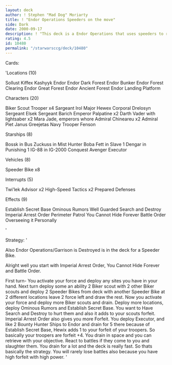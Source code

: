 ```yaml
---
layout: deck
author: ! Stephen "Mad Dog" Moriarty
title: ! "Endor Operations Speeders on the move"
side: Dark
date: 2000-09-17
description: ! "This deck is a Endor Operations that uses speeders to react and beat opponent down, while draining for lots in space."
rating: 4.5
id: 10480
permalink: "/starwarsccg/deck/10480"
---
```

Cards: 

'Locations (10)

Sollust
Kiffex
Kashyyk
Endor
Endor Dark Forest
Endor Bunker
Endor Forest Clearing
Endor Great Forest
Endor Ancient Forest
Endor Landing Platform

Characters (20)

Biker Scout Trooper x4
Sargeant Irol
Major Hewex
Corporal Drelosyn
Sergeant Elsek
Sergeant Barich
Emperor Palpatine x2
Darth Vader with lightsaber x2
Mara Jade, emperors whore
Admiral Chineareu x2
Admiral Piet
Janus Greejetas
Navy Trooper Fenson

Starships (8)

Bossk in Bus
Zuckuss in Mist Hunter
Boba Fett in Slave 1
Dengar in Punishing 1
IG-88 in IG-2000
Conquest
Avenger
Executor

Vehicles (8)

Speeder Bike x8

Interrupts (5)

Twi’lek Advisor x2
High-Speed Tactics x2
Prepared Defenses

Effects (9)

Establish Secret Base
Ominous Rumors
Well Guarded
Search and Destroy
Imperial Arrest Order
Perimeter Patrol
You Cannot Hide Forever
Battle Order
Overseeing it Personally


'

Strategy: '

Also Endor Operations/Garrison is Destroyed is in the deck for a Speeder Bike.


Alright well you start with Imperial Arrest Order, You Cannot Hide Forever and Battle Order.

First turn- You activate your force and deploy any sites you have in your hand.  Next turn deploy some an ability 2 Biker scout with 2 other Biker scouts and deploy 2 Speeder Bikes from deck with another Speeder Bike at 2 different locations leave 2 force left and draw the rest.  Now you activate your force and deploy more Biker scouts and drain.  Deploy more locations, deploy Ominous Rumors and Establish Secret Base.  You want to Have Search and Destroy to hurt them and also it adds to your scouts forfeit.  Imperial Arrest Order also gives you more Forfeit.  You deploy Executor, and like 2 Bounty Hunter Ships to Endor and drain for 5 there because of Establish Secret Base, Hewix adds 1 to your forfeit of your troopers.  So basically your troopers are forfeit +4.  You drain in space and you can retrieve with your objective.  React to battles if they come to you and slaughter them.  You drain for a lot and the deck is really fast.  So thats basically the strategy.  You will rarely lose battles also because you have high forfeit with high power.	'

